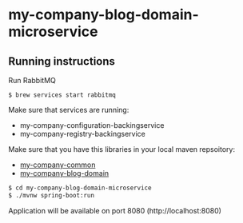 # my-company-blog-domain-microservice

## Running instructions

Run RabbitMQ
```
$ brew services start rabbitmq
```

Make sure that services are running:

 - my-company-configuration-backingservice
 - my-company-registry-backingservice
 
Make sure that you have this libraries in your local maven repsoitory:

 - [my-company-common](https://github.com/ivans-innovation-lab/my-company-common)
 - [my-company-blog-domain](https://github.com/ivans-innovation-lab/my-company-blog-domain)

```bash
$ cd my-company-blog-domain-microservice
$ ./mvnw spring-boot:run
```

Application will be available on port 8080 (http://localhost:8080)
